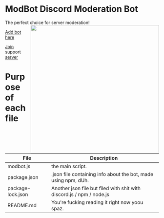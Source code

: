 # ModBot Discord Moderation Bot
The perfect choice for server moderation!
<img src="https://cdn.discordapp.com/attachments/973994272263127040/974370795163897936/unknown.png" align="right" width=420px></img>

[Add bot here](https://discord.com/api/oauth2/authorize?client_id=869558372867923989&permissions=8&scope=bot)

[Join support server](https://discord.gg/XDdmxDp5k4)

# Purpose of each file

|File|Description|
|--|--|
| modbot.js|the main script.|
| package.json|.json file containing info about the bot, made using npm, dUh.|
| package-lock.json|Another json file but filed with shit with discord.js / npm / node.js|
| README.md|You're fucking reading it right now yoou spaz. |
</p>
    <br />
<p>
<a href="https://discord.gg/XDdmxDp5k4%22%3E<img src="https://img.shields.io/discord/222078108977594368?color=5865F2&logo=discord&logoColor=white" alt="Support

  </p>

  Support server, cuz why not?
